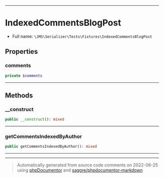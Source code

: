 ***

# IndexedCommentsBlogPost





* Full name: `\JMS\Serializer\Tests\Fixtures\IndexedCommentsBlogPost`



## Properties


### comments



```php
private $comments
```






***

## Methods


### __construct



```php
public __construct(): mixed
```











***

### getCommentsIndexedByAuthor



```php
public getCommentsIndexedByAuthor(): mixed
```











***


***
> Automatically generated from source code comments on 2022-06-25 using [phpDocumentor](http://www.phpdoc.org/) and [saggre/phpdocumentor-markdown](https://github.com/Saggre/phpDocumentor-markdown)
